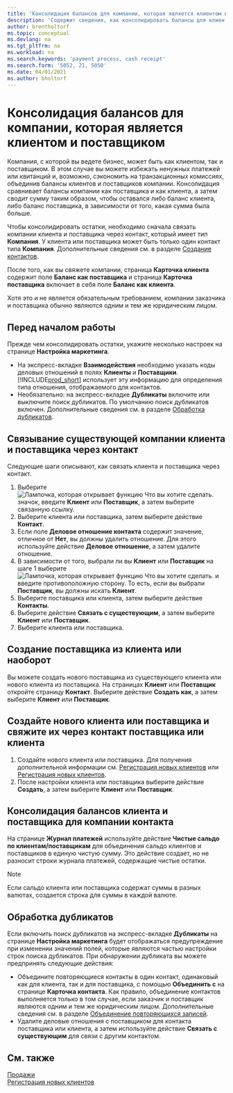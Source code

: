```yaml
---
title: 'Консолидация балансов для компании, которая является клиентом и поставщиком'
description: 'Содержит сведения, как консолидировать балансы для клиента, которая также является поставщиком.'
author: brentholtorf
ms.topic: conceptual
ms.devlang: na
ms.tgt_pltfrm: na
ms.workload: na
ms.search.keywords: 'payment process, cash receipt'
ms.search.form: '5052, 21, 5050'
ms.date: 04/01/2021
ms.author: bholtorf
---
```

# Консолидация балансов для компании, которая является клиентом и поставщиком
Компания, с которой вы ведете бизнес, может быть как клиентом, так и поставщиком. В этом случае вы можете избежать ненужных платежей или квитанций и, возможно, сэкономить на транзакционных комиссиях, объединив балансы клиентов и поставщиков компании. Консолидация сравнивает балансы компании как поставщика и как клиента, а затем сводит сумму таким образом, чтобы оставался либо баланс клиента, либо баланс поставщика, в зависимости от того, какая сумма была больше. 

Чтобы консолидировать остатки, необходимо сначала связать компании клиента и поставщика через контакт, который имеет тип **Компания**. У клиента или поставщика может быть только один контакт типа **Компания**. Дополнительные сведения см. в разделе [Создание контактов](marketing-create-contact-companies.md).

После того, как вы свяжете компании, страница **Карточка клиента** содержит поле **Баланс как поставщика** и страница **Карточка поставщика** включает в себя поле **Баланс как клиента**.

Хотя это и не является обязательным требованием, компании заказчика и поставщика обычно являются одним и тем же юридическим лицом. 

## Перед началом работы
Прежде чем консолидировать остатки, укажите несколько настроек на странице **Настройка маркетинга**. 

* На экспресс-вкладке **Взаимодействия** необходимо указать коды деловых отношений в полях **Клиенты** и **Поставщики**. [!INCLUDE[prod_short](includes/prod_short.md)] использует эту информацию для определения типа отношения, отображаемого для контактов. 
* Необязательно: на экспресс-вкладке **Дубликаты** включите или выключите поиск дубликатов. По умолчанию поиск дубликатов включен. Дополнительные сведения см. в разделе [Обработка дубликатов](#handling-duplicates). 

## Связывание существующей компании клиента и поставщика через контакт
Следующие шаги описывают, как связать клиента и поставщика через контакт.

1. Выберите ![Лампочка, которая открывает функцию Что вы хотите сделать.](media/ui-search/search_small.png "Что вы хотите сделать") значок, введите **Клиент** или **Поставщик**, а затем выберите связанную ссылку.
2. Выберите клиента или поставщика, затем выберите действие **Контакт**.
3. Если поле **Деловое отношение контакта** содержит значение, отличное от **Нет**, вы должны удалить отношение. Для этого используйте действие **Деловое отношение**, а затем удалите отношение. 
4. В зависимости от того, выбрали ли вы **Клиент** или **Поставщик** на шаге 1 выберите ![Лампочка, которая открывает функцию Что вы хотите сделать.](media/ui-search/search_small.png "Что вы хотите сделать") и введите противоположную сторону. То есть, если вы выбрали **Поставщик**, вы должны искать **Клиент**.
5. Выберите поставщика или клиента, затем выберите действие **Контакты**.
6. Выберите действие **Связать с существующим**, а затем выберите **Клиент** или **Поставщик**.
7. Выберите клиента или поставщика.

## Создание поставщика из клиента или наоборот
Вы можете создать нового поставщика из существующего клиента или нового клиента из поставщика. На страницах **Клиент** или **Поставщик** откройте страницу **Контакт**. Выберите действие **Создать как**, а затем выберите **Клиент** или **Поставщик**. 

## Создайте нового клиента или поставщика и свяжите их через контакт поставщика или клиента
1. Создайте нового клиента или поставщика. Для получения дополнительной информации см. [Регистрация новых клиентов](sales-how-register-new-customers.md) или [Регистрация новых клиентов](sales-how-register-new-customers.md).
2. После настройки клиента или поставщика выберите действие **Создать**, а затем выберите **Клиент** или **Поставщик**. 

## Консолидация балансов клиента и поставщика для компании контакта
На странице **Журнал платежей** используйте действие **Чистые сальдо по клиентам/поставщикам** для объединения сальдо клиентов и поставщиков в единую чистую сумму. Это действие создает, но не разносит строки журнала платежей, содержащие чистые остатки.

> [!NOTE]
> Если сальдо клиента или поставщика содержат суммы в разных валютах, создается строка для суммы в каждой валюте.

## Обработка дубликатов
Если включить поиск дубликатов на экспресс-вкладке **Дубликаты** на странице **Настройка маркетинга** будет отображаться предупреждение при изменении значений полей, которые являются частью настройки строк поиска дубликатов. При обнаружении дубликата вы можете предпринять следующие действия:

* Объедините повторяющиеся контакты в один контакт, одинаковый как для клиента, так и для поставщика, с помощью **Объединить с** на странице **Карточка контакта**. Как правило, объединение контактов выполняется только в том случае, если заказчик и поставщик являются одним и тем же юридическим лицом. Дополнительные сведения см. в разделе [Объединение повторяющихся записей](sales-how-merge-duplicate-records.md). 
* Удалите деловые отношения с поставщиком для контакта поставщика или клиента, а затем используйте действие **Связать с существующим** для связи с другим контактом.    

## См. также
[Продажи](sales-manage-sales.md)  
[Регистрация новых клиентов](sales-how-register-new-customers.md)  
